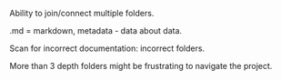 Ability to join/connect multiple folders.


.md = markdown, metadata - data about data.

Scan for incorrect documentation: incorrect folders.

More than 3 depth folders might be frustrating to navigate the project.